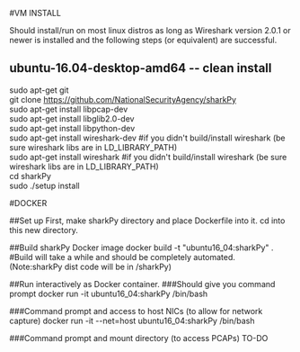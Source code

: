 
#VM INSTALL

Should install/run on most linux distros as long as Wireshark version 2.0.1 or newer is installed and the following steps (or equivalent) are successful.<br/>

## ubuntu-16.04-desktop-amd64 -- clean install
sudo apt-get git<br/>
git clone https://github.com/NationalSecurityAgency/sharkPy<br/>
sudo apt-get install libpcap-dev<br/>
sudo apt-get install libglib2.0-dev<br/>
sudo apt-get install libpython-dev<br/>
sudo apt-get install wireshark-dev       #if you didn't build/install wireshark (be sure wireshark libs are in LD_LIBRARY_PATH)<br/>
sudo apt-get install wireshark           #if you didn't build/install wireshark (be sure wireshark libs are in LD_LIBRARY_PATH)<br/>
cd sharkPy<br/>
sudo ./setup install<br/>

#DOCKER

##Set up
First, make sharkPy directory and place Dockerfile into it. cd into this new directory.<br/>

##Build sharkPy Docker image
docker build -t "ubuntu16_04:sharkPy" .   #Build will take a while and should be completely automated.<br/>
(Note:sharkPy dist code will be in /sharkPy)<br/>

##Run interactively as Docker container. 
###Should give you command prompt
docker run -it ubuntu16_04:sharkPy /bin/bash<br/>

###Command prompt and access to host NICs (to allow for network capture)
docker run -it --net=host ubuntu16_04:sharkPy /bin/bash<br/>

###Command prompt and mount directory (to access PCAPs)
TO-DO<br/>

